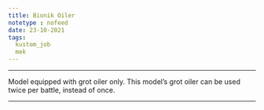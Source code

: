 ```yaml
---
title: Bionik Oiler
notetype : nofeed
date: 23-10-2021
tags:
  kustom_job
  mek
---
```


---

Model equipped with grot oiler only. This model’s grot oiler can be used twice per battle, instead of once.

---